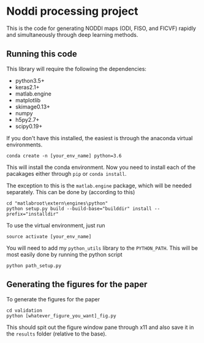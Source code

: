 # Noddi processing project

This is the code for generating NODDI maps (ODI, FISO, and FICVF) rapidly and simultaneously through deep learning methods.

## Running this code

This library will require the following the dependencies:

* python3.5+
* keras2.1+
* matlab.engine
* matplotlib
* skimage0.13+
* numpy
* h5py2.7+
* scipy0.19+

If you don't have this installed, the easiest is through the anaconda virtual environments.

```
conda create -n [your_env_name] python=3.6
```

This will install the conda environment.  Now you need to install each of the pacakages either through `pip` or `conda install`.

The exception to this is the `matlab.engine` package, which will be needed separately.  This can be done by (according to this)

```
cd "matlabroot\extern\engines\python"
python setup.py build --build-base="builddir" install --prefix="installdir"
```

To use the virtual environment, just run

```
source activate [your_env_name]
```

You will need to add my `python_utils` library to the `PYTHON_PATH`.  This will be most easily done by running the python script

```
python path_setup.py
```

## Generating the figures for the paper

To generate the figures for the paper

```
cd validation
python [whatever_figure_you_want]_fig.py
```

This should spit out the figure window pane through x11 and also save it in the `results` folder (relative to the base).

